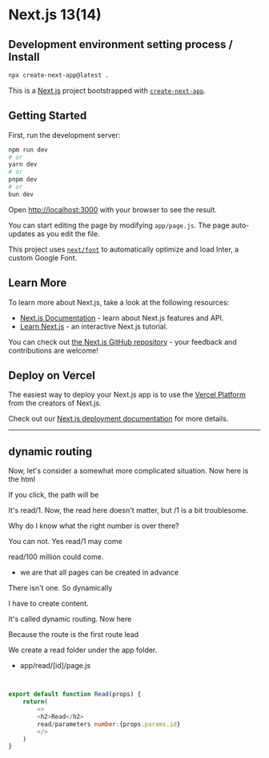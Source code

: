 # Next.js 13(14) 

## Development environment setting process / Install
```bash
npx create-next-app@latest .
```

This is a [Next.js](https://nextjs.org/) project bootstrapped with [`create-next-app`](https://github.com/vercel/next.js/tree/canary/packages/create-next-app).

## Getting Started

First, run the development server:

```bash
npm run dev
# or
yarn dev
# or
pnpm dev
# or
bun dev
```

Open [http://localhost:3000](http://localhost:3000) with your browser to see the result.

You can start editing the page by modifying `app/page.js`. The page auto-updates as you edit the file.

This project uses [`next/font`](https://nextjs.org/docs/basic-features/font-optimization) to automatically optimize and load Inter, a custom Google Font.

## Learn More

To learn more about Next.js, take a look at the following resources:

- [Next.js Documentation](https://nextjs.org/docs) - learn about Next.js features and API.
- [Learn Next.js](https://nextjs.org/learn) - an interactive Next.js tutorial.

You can check out [the Next.js GitHub repository](https://github.com/vercel/next.js/) - your feedback and contributions are welcome!

## Deploy on Vercel

The easiest way to deploy your Next.js app is to use the [Vercel Platform](https://vercel.com/new?utm_medium=default-template&filter=next.js&utm_source=create-next-app&utm_campaign=create-next-app-readme) from the creators of Next.js.

Check out our [Next.js deployment documentation](https://nextjs.org/docs/deployment) for more details.

<hr/>

## dynamic routing

Now, let's consider a somewhat more complicated situation. Now here is the html

If you click, the path will be

It's read/1. Now, the read here doesn't matter, but /1 is a bit troublesome.

Why do I know what the right number is over there?

You can not. Yes read/1 may come

read/100 million could come.


- we are that all pages can be created in advance

There isn't one. So dynamically

I have to create content.

It's called dynamic routing. Now here

Because the route is the first route lead

We create a read folder under the app folder.
- app/read/[id]/page.js

```js


export default function Read(props) {
    return(
        <>
        <h2>Read</h2>
        read/parameters number:{props.params.id}
        </>
    )
}
```